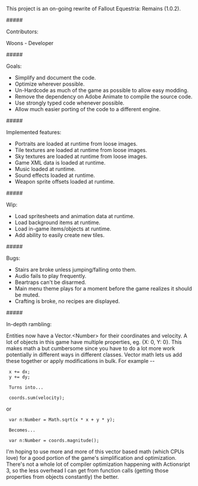 This project is an on-going rewrite of Fallout Equestria: Remains (1.0.2).

\#####

Contributors:

 Woons - Developer
 
\#####

Goals:
- Simplify and document the code.
- Optimize wherever possible.
- Un-Hardcode as much of the game as possible to allow easy modding.
- Remove the dependency on Adobe Animate to compile the source code.
- Use strongly typed code whenever possible.
- Allow much easier porting of the code to a different engine.

\#####

Implemented features: 
 - Portraits are loaded at runtime from loose images.
 - Tile textures are loaded at runtime from loose images.
 - Sky textures are loaded at runtime from loose images.
 - Game XML data is loaded at runtime.
 - Music loaded at runtime.
 - Sound effects loaded at runtime.
 - Weapon sprite offsets loaded at runtime.

\#####

Wip:
 - Load spritesheets and animation data at runtime.
 - Load background items at runtime.
 - Load in-game items/objects at runtime.
 - Add ability to easily create new tiles.

\#####

Bugs:
 - Stairs are broke unless jumping/falling onto them.
 - Audio fails to play frequently.
 - Beartraps can't be disarmed.
 - Main menu theme plays for a moment before the game realizes it should be muted.
 - Crafting is broke, no recipes are displayed.

\#####

 In-depth rambling: 

   Entities now have a Vector.\<Number> for their coordinates and velocity.
   A lot of objects in this game have multiple properties, eg. {X: 0, Y: 0}.
   This makes math a but cumbersome since you have to do a lot more work potentially in different
   ways in different classes.
   Vector math lets us add these together or apply modifications in bulk.
   For example -- 
   
     x += dx;
     y += dy;
     
     Turns into...
     
     coords.sum(velocity);
   
   or
   
     var n:Number = Math.sqrt(x * x + y * y);

     Becomes...
   
     var n:Number = coords.magnitude();

   I'm hoping to use more and more of this vector based math (which CPUs love) for a good portion of
   the game's simplification and optimization.
   There's not a whole lot of compiler optimization happening with Actionsript 3, so the less overhead I
   can get from function calls (getting those properties from objects constantly) the better.
